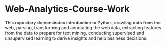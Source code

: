 # Web-Analytics-Course-Work
This repository demonstrates introduction to Python, crawling data from the web, parsing, transforming and annotating the web data, extracting features from the data to prepare for text mining, conducting supervised and unsupervised learning to derive insights and help business decisions.
